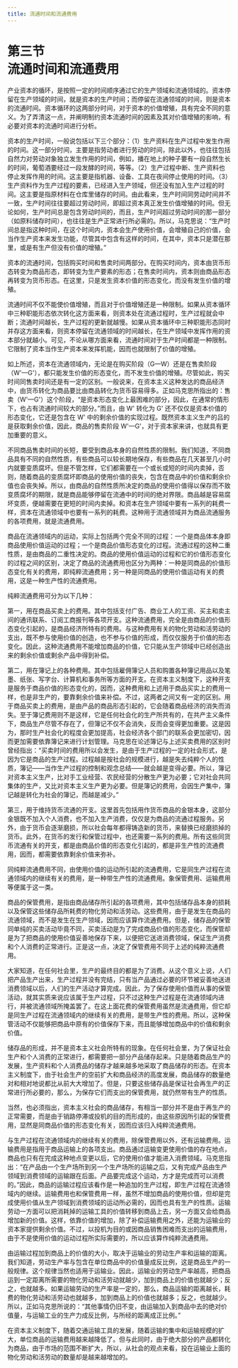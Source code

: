 ```yaml
---
title: 流通时间和流通费用
---
```


# 第三节<br>**流通时间和流通费用**

产业资本的循环，是按照一定的时间顺序通过它的生产领域和流通领域的。资本停留在生产领域的时间，就是资本的生产时间；而停留在流通领域的时间，则是资本的流通时间。资本循环的这两部分时间，对于资本的价值增殖，具有完全不同的意义。为了弄清这一点，并阐明制约资本流通时间的因素及其对价值增殖的影响，有必要对资本的流通时间进行分析。

资本的生产时间，一般说包括以下三个部分：（1）生产资料在生产过程中发生作用的时间。这一部分时间，主要是指劳动者进行劳动的时间，除此以外，也往往包括自然力对劳动对象独立发生作用的时间，例如，播在地上的种子要有一段自然生长的时间，葡萄酒要经过一段发酵的时间，等等。（2）生产过程中断、生产资料也停止发挥作用的时间。这主要是指机器、设备、工具在夜间停止使用的时间。（3）生产资料作为生产过程的要素，已经进入生产领域，但还没有加入生产过程的时间。这主要是指原材料在仓库里储存的时间。由此看来，生产时间同劳动时间并不一致，生产时间往往要超过劳动时间，即超过资本真正发生价值增殖的时间。但无论如何，生产时间总是包含劳动时间的，而且，生产时间超过劳动时间的那一部分（如原料储存时间），也往往是生产正常进行所必需的。所以，马克思说：“生产时间总是指这种时间，在这个时间内，资本会生产使用价值，会增殖自己的价值，会当作生产资本来发生功能，尽管其中包含有这样的时间，在其中，资本只是潜在那里，或是有生产但没有价值的增殖。”

资本的流通时间，包括购买时间和售卖时间两部分。在购买时间内，资本由货币形态转变为商品形态，即转变为生产要素的形态；在售卖时间内，资本则由商品形态再转变为货币形态。在这里，只是发生资本价值的形态变化，而没有发生价值的增殖。

流通时间不仅不能使价值增殖，而且对于价值增殖还是一种限制。如果从资本循环中三种职能形态依次转化这方面来看，则资本处在流通过程时，生产过程就会中断；流通时间越长，生产过程的更新就越慢。如果从资本循环中三种职能形态同时并存这方面来看，则资本停留在流通领域的时间越长，在生产领域中发挥作用的资本部分就越小。可见，不论从哪方面来看，流通时间对于生产时间都是一种限制。它限制了资本当作生产资本来发挥机能，因而也就限制了价值的增殖。

如上所述，资本在流通领域内，无论是在购买阶段（G—W）还是在售卖阶段（W'—G'），都只能发生价值的形态变化，而不发生价值的增殖。尽管如此，购买时间同售卖时间还是有一定的区别。一般说来，在资本主义这种发达的商品经济中，由货币转化为商品要比由商品转化为货币容易得多。正如马克思所指出的：售卖（W'—G'）这个阶段，“是资本形态变化上最困难的部分，因此，在通常的情形下，也占有流通时间较大的部分。”而且，由 W' 转化为 G' 还不仅仅是资本价值的形态变化，它还是包含在 W' 中的剩余价值的实现过程。既然资本主义生产的吕的是获取剩余价值，因此，商品的售卖阶段 W'—G'，对于资本家来讲，也就具有更加重要的意义。

不同商品售卖时间的长短，要受到商品本身的自然性质的限制。我们知道，不同商品具有不同的自然性质，有些商品可以较长期地保存，有些商品在几天甚至几小时内就要变质腐坏。但是不管怎样，它们都需要在一个或长或短的时间内卖掉，否则，随着商品的变质腐坏即商品的使用价值的丧失，包含在商品中的价值和剩余价值也会丧失掉。所以，由商品的自然性质所决定的商品的使用价值得以保存而不致变质腐坏的期限，就是商品能够停留在流通中的时间的绝对界限。商品越是容易腐坏变质，便越需要在更短的时间内卖掉。和资本在生产领域中要有一系列的耗费一样，资本在流通领域中也要有一系列的耗费。这种用于流通领域并为商品流通服务的各项费用，就是流通费用。

商品在流通领域内的运动，实际上包括两个完全不同的过程：一个是商品体本身即商品使用价值运动的过程；一个是商品价值形态变化的过程。流通过程的这种二重性质，是由商品的二重性决定的。商品的使用价值运动的过程和它的价值形态变化的过程之间的区别，决定了商品的流通费用也区分为两种：一种是同商品的价值形态变化有关的费用，即纯粹流通费用；另一种是同商品的使用价值运动有关的费用，这是一种生产性的流通费用。

纯粹流通费用可分为以下几种：

第一，用在商品买卖上的费用。其中包括支付广告、商业工人的工资、买主和卖主间的通讯联系、订阅工商报刊等各项开支。这种流通费用，完全是由商品的价值形态变化引起的，是商品经济所特有的费用。与这种费用有关的物化劳动和活劳动的支出，既不参与使用价值的创造，也不参与价值的形成，而仅仅服务于价值的形态变化。因此，这种流通费用不能增加商品的价值，它只能从生产领域中已经创造出来的剩余价值或剩余产品中得到补偿。

第二，用在簿记上的各种费用。其中包括雇佣簿记人员和购置各种簿记用品以及笔墨、纸张、写字台、计算机和事务所等方面的开支。在资本主义制度下，这种开支是服务于商品价值的形态变化的，因而，这种费用和上述用于商品买实上的费用一样，也是非生产的，要靠剩余价值来补偿。不过，这两者之间又有一定的区别。用于商品买卖上的费用，是由产品的商品形态引起的，它会随着商品经济的消失而消失。至于簿记费用则不是这样，它是任何社会化的生产所共有的，在共产主义条件下，商品生产尽管不存在了，但簿记不仅不会消失，反而会变得更加重要。这是因为，那时生产社会化的程度会更加提高，社会经济各个部门的联系会更加密切，因而更加需要依靠簿记来进行计划管理。马克思在论述簿记与上述买卖费用的区别时曾经指出：“买卖时间的费用所以会发生，是由于生产过程的一定的社会形式，是因为它是商品的生产过程。过程越是按社会的规模进行，越是失去纯粹个人的性质，簿记——当作生产过程的控制和观念总结——就会越是变得必要。所以，簿记对资本主义生产，比对手工业经营、农民经营的分散生产更为必要；它对社会共同集体的生产，又比对资本主义生产更为必要。但是簿记的费用，会因生产集中，簿记越是转化为社会的簿记，而越是减少。”

第三，用于维持货币流通的开支。这里首先包括用作货币商品的金银本身，这部分金银既不加入个人消费，也不加入生产消费，仅仅是为商品的流通过程服务。另外，由于货币会逐渐磨损，所以社会每年都得铸造新的货币，来替换已经磨损掉的货币。此外，在货币的发行和保管过程中，也还需要一系列的费用。所有这些同货币流通有关的开支，都是由商品价值的形态变化引起的，都是非生产性的流通费用，因而，都需要依靠剩余价值来弥补。

同纯粹流通费用不同，由使用价值的运动所引起的流通费用，它是同生产过程在流通领域内的继续有关的费用，是一种带生产性的流通费用。象保管费用、运输费用等便属于这一类。

商品的保管费用，是指由商品储存所引起的各项费用，其中包括储存品本身的损耗以及保管这些储存品所耗费的物化劳动和活劳动。这些费用，由于是发生在商品的流通领域，而不是发生在生产领域，因而应该算作流通费用。但是，储存品的保管同单纯的买卖活动毕竟不同，买卖活动是为了完成商品价值的形态变化，而保管却是为了把商品的使用价值妥善地保存下来，以便把它送进消费领域，保证生产消费和个人消费的正常进行。正是这一点，决定了保管费用不同于上述的纯粹流通费用。

大家知道，在任何社会里，生产的最终目的都是为了消费。从这个意义上说，人们把产品生产出来，生产过程并没有完结，只有当产品通过必要的环节被妥善地送进消费领域以后，人们的生产活动才算完成。因此，为了保存使用价值而从事的保管活动，就其实质来说应该属于生产过程，只不过这种生产过程是在流通领域内进行，并被流通领域所掩盖罢了。在这上面花费的保管费用虽然是流通费用，但它却是同生产过程在流通领域内的继续有关的费用，是带生产性的费用。所以，这种保管活动不仅能够把商品中原有的价值保存下来，而且能够增加商品中的价值和剩余价值。

储存品的形成，并不是资本主义社会所特有的现象。在任何社会里，为了保证社会生产和个人消费的正常进行，都需要把一部分产品储存起来。只是随着商品生产的发展，生产资料和个人消费品的储存才越来越多地采取了商品储存的形态。在资本主义制度下，由于社会生产的空前扩大和商品经济的高度发展，商品储存的数量绝对和相对地说都比从前大大增加了。但是，只要这些储存品是保证社会再生产的正常进行所必要的，那么，为保存它们而支出的保管费用，就仍然带有生产的性质。

当然，也必须指出，资本主义社会的商品储存，有相当一部分并不是由于再生产的正常需要，而是由于销路停滞或投机的目的而形成的，由这些原因所引起的保管费用，显然是同商品价值的形态变化有关，因而应该归入纯粹流通费用。

与生产过程在流通领域内的继续有关的费用，除保管费用以外，还有运输费用。运输费用是指用于商品运输上的各项支出。商品通过运输变更使用价值的存在地点，商品也只有在完成这种地点变更以后，它的使用价值才能进入消费领域。马克思指出：“在产品由一个生产场所到另一个生产场所的运输之后，又有完成产品由生产领域到消费领域的运输跟在后面。产品要完成这个运动，方才是完成而可以消费的。”因此，商品的运输过程应该看作是一种追加的生产过程，即生产过程在流通领域内的继续。运输费用也和保管费用一样，虽然不增加商品的使用价值，但却是完成使用价值从生产领域到消费领域的运动所必需的，因而也具有生产的性质。运输劳动一方面可以把消耗掉的运输工具的价值转移到商品上去，另一方面又会给商品增加新的价值。这样，依靠价值的增加，除了补偿运输费用之外，还能为运输业的资本家提供剩余价值。不过，以投机为目的或因商品销售困难而支出的运输费用，由于不是使用价值的运动过程所实际需要的，所以应该算作纯粹流通费用。

由运输过程加到商品上的价值的大小，取决于运输业的劳动生产率和运输的距离。我们知道，劳动生产率与包含在单位商品中的价值量成反比例，这是商品生产的一般规律。这个规律当然也适用于运输业。因此，运输业的劳动生产率越高，把商品运到一定距离所需要的物化劳动和活劳动就越少，加到商品上的价值也就越少；反之，也就越多。如果运输劳动的生产率是一定的，那么，商品运输的距离越长，耗费的物化劳动和活劳动也就越多，加到商品上的价值也就越多；反之，也就越少。所以，正如马克思所说的：“其他事情仍旧不变，由运输加入到商品中去的绝对价值量，与运输工业的生产力成反比例，与所经的距离成正比例。”

在资本主义制度下，随着交通运输工具的发展，随着运输的集中和运输规模的扩大，单位商品的运输费用越来越降低了。但与此同时，由于绝大部分的产品都转化为商品，由于市场的范围不断扩大，所以，从社会的观点来看，投在运输业上面的物化劳动和活劳动的数量却是越来越增加的。